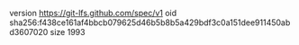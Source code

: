 version https://git-lfs.github.com/spec/v1
oid sha256:f438ce161af4bbcb079625d46b5b8b5a429bdf3c0a151dee911450abd3607020
size 1993

